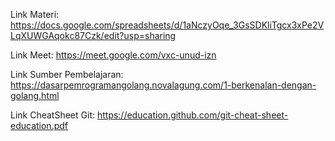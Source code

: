 Link Materi:
https://docs.google.com/spreadsheets/d/1aNczyOqe_3GsSDKliTgcx3xPe2VLqXUWGAqokc87Czk/edit?usp=sharing

Link Meet:
https://meet.google.com/vxc-unud-izn

Link Sumber Pembelajaran:
https://dasarpemrogramangolang.novalagung.com/1-berkenalan-dengan-golang.html

Link CheatSheet Git:
https://education.github.com/git-cheat-sheet-education.pdf